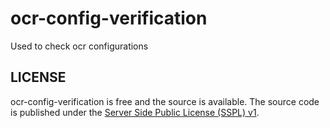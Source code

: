 # ocr-config-verification
Used to check ocr configurations

## LICENSE

  ocr-config-verification is free and the source is available. The source code is published
  under the [Server Side Public License (SSPL) v1](LICENSE.txt).
